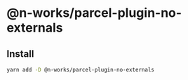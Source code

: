 # @n-works/parcel-plugin-no-externals

## Install

```sh
yarn add -D @n-works/parcel-plugin-no-externals
```
